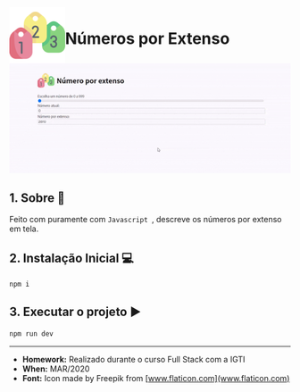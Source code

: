 

<img src="./.readme/logo-numbers.svg" width="100px" align="left">

# Números por Extenso

![Demonstração Número por Extenso](./.readme/demo.gif)

## 1. Sobre 📙

Feito com puramente com `Javascript `, descreve os números por extenso em tela. 

## 2. Instalação Inicial 💻

```bash
npm i
```

## 3. Executar o projeto ▶️

```bash
npm run dev
```


***

- **Homework:** Realizado durante o curso Full Stack com a IGTI
- **When:** MAR/2020
- **Font:** Icon made by Freepik from [www.flaticon.com](www.flaticon.com)
